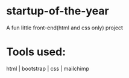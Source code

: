 # startup-of-the-year
A fun little front-end(html and css only) project

# Tools used:
html | bootstrap | css | mailchimp
